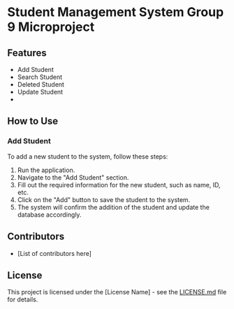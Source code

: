 # Student Management System Group 9 Microproject

## Features
- Add Student
- Search Student
- Deleted Student
- Update Student
- 

## How to Use

### Add Student
To add a new student to the system, follow these steps:
1. Run the application.
2. Navigate to the "Add Student" section.
3. Fill out the required information for the new student, such as name, ID, etc.
4. Click on the "Add" button to save the student to the system.
5. The system will confirm the addition of the student and update the database accordingly.

## Contributors
- [List of contributors here]

## License
This project is licensed under the [License Name] - see the [LICENSE.md](LICENSE.md) file for details.
